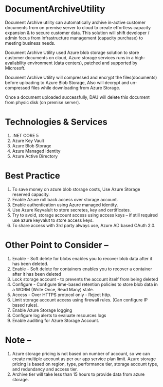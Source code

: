 # DocumentArchiveUtility
Document Archive utility can automatically archive in-active customer documents from on premise server to cloud to create effortless capacity expansion & to secure customer data. This solution will shift developer / admin focus from Infrastructure management (capacity purchase) to meeting business needs. 

Document Archive Utility used Azure blob storage solution to store customer documents on cloud, Azure storage services runs in a high-availability environment (data centers), patched and supported by Microsoft.

Document Archive Utility will compressed and encrypt the files(documents) before uploading to Azure Blob Storage, Also will decrypt and un-compressed files while downloading from Azure Storage.

Once a document uploaded successfully, DAU will delete this document from physic disk (on premise server).

# Technologies & Services
1. .NET CORE 5
2. Azure Key Vault
3. Azure Blob Storage
4. Azure Managed Identity
5. Azure Active Directory

# Best Practice
1.	To save money on azure blob storage costs, Use Azure Storage reserved capacity.
2.	Enable Azure roll back access over storage account.
3.	Enable authentication using Azure managed identity.
4.	Use Azure Keyvalult to store secretes, key and certificates.
5.	Try to avoid, storage account access using access keys – if still required use azure keyvalut to store access keys.
6.	To share access with 3rd party always use, Azure AD based OAuth 2.0.

# Other Point to Consider – 
1.	Enable - Soft delete for blobs enables you to recover blob data after it has been deleted. 
2.	Enable - Soft delete for containers enables you to recover a container after it has been deleted
3.	Lock storage account - to prevents the account itself from being deleted
4.	Configure - Configure time-based retention policies to store blob data in a WORM (Write Once, Read Many) state. 
5.	Access - Over HTTPS protocol only - Reject http.
6.	Limit storage account access using firewall rules. (Can configure IP based rules).
7.	Enable Azure Storage logging 
8.	Configure log alerts to evaluate resources logs 
9.	Enable auditing for Azure Storage Account. 

 # Note –
1.	Azure storage pricing is not based on number of account, so we can create multiple account as per our app service plan limit. Azure storage pricing is based on region, type, performance tier, storage account type, and redundancy and access tier. 
2.	Archive tier will take less than 15 hours to provide data from azure storage.


 
